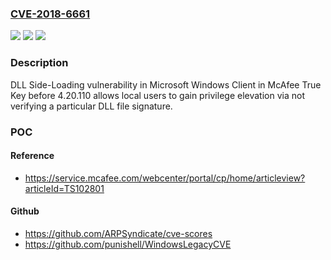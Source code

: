 ### [CVE-2018-6661](https://cve.mitre.org/cgi-bin/cvename.cgi?name=CVE-2018-6661)
![](https://img.shields.io/static/v1?label=Product&message=True%20Key&color=blue)
![](https://img.shields.io/static/v1?label=Version&message=4.20.110%20&color=brightgreen)
![](https://img.shields.io/static/v1?label=Vulnerability&message=DLL%20Side-Loading%20vulnerability&color=brightgreen)

### Description

DLL Side-Loading vulnerability in Microsoft Windows Client in McAfee True Key before 4.20.110 allows local users to gain privilege elevation via not verifying a particular DLL file signature.

### POC

#### Reference
- https://service.mcafee.com/webcenter/portal/cp/home/articleview?articleId=TS102801

#### Github
- https://github.com/ARPSyndicate/cve-scores
- https://github.com/punishell/WindowsLegacyCVE

